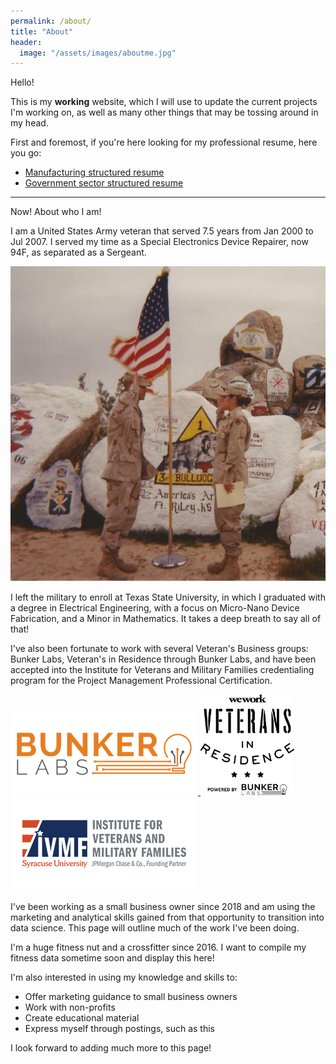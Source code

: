 ```yaml
---
permalink: /about/
title: "About"
header:
  image: "/assets/images/aboutme.jpg"
---
```


Hello! 

This is my **working** website, which I will use to update the current projects I'm working on, as well as many other things that may be tossing around in my head.

First and foremost, if you're here looking for my professional resume, here you go:

* [Manufacturing structured resume](https://github.com/jeff-mos-def/jeff-mos-def.github.io/blob/master/assets/CamachoJD_ME%20Resume.pdf)
* [Government sector structured resume](https://github.com/jeff-mos-def/jeff-mos-def.github.io/blob/master/assets/CamachoJD_Resume_GovJobs.pdf)

---

Now! About who I am!

I am a United States Army veteran that served 7.5 years from Jan 2000 to Jul 2007. I served my time as a Special Electronics Device Repairer, now 94F, as separated as a Sergeant. 

![REUP](/assets/images/FTIRWIN2004.jpg "GO ARMY BEAT NAVY")

I left the military to enroll at Texas State University, in which I graduated with a degree in Electrical Engineering, with a focus on Micro-Nano Device Fabrication, and a Minor in Mathematics. It takes a deep breath to say all of that!

I've also been fortunate to work with several Veteran's Business groups: Bunker Labs, Veteran's in Residence through Bunker Labs, and have been accepted into the Institute for Veterans and Military Families credentialing program for the Project Management Professional Certification.

<p float="center">
  
  <a href="https://bunkerlabs.org/"> <img src="/assets/images/BL.png" width="300" /> <a href="https://bunkerlabs.org/our-programs/veterans-in-residence/"> <img src="/assets/images/VIR.png" width="150" /> <a href="https://ivmf.syracuse.edu/"> <img src="/assets/images/IVMF.png" width="300"/> 

</a>
</p>


I've been working as a small business owner since 2018 and am using the marketing and analytical skills gained from that opportunity to transition into data science. This page will outline much of the work I've been doing.

I'm a huge fitness nut and a crossfitter since 2016. I want to compile my fitness data sometime soon and display this here!

I'm also interested in using my knowledge and skills to:

* Offer marketing guidance to small business owners
* Work with non-profits
* Create educational material
* Express myself through postings, such as this

I look forward to adding much more to this page!
